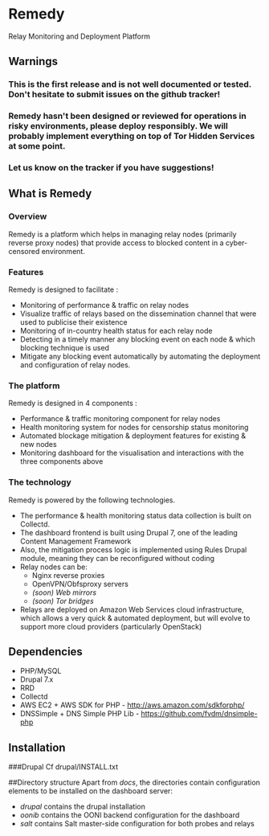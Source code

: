 Remedy
======

Relay Monitoring and Deployment Platform

Warnings
--------

### This is the first release and is not well documented or tested. Don't hesitate to submit issues on the github tracker!
### Remedy hasn't been designed or reviewed for operations in risky environments, please deploy responsibly. We will probably implement everything on top of Tor Hidden Services at some point. 
### Let us know on the tracker if you have suggestions!  

What is Remedy
--------------

### Overview

Remedy is a platform which helps in managing relay nodes (primarily reverse proxy nodes) that provide access to blocked content in a cyber-censored environment.

### Features

Remedy is designed to facilitate : 
* Monitoring of performance & traffic on relay nodes
* Visualize traffic of relays based on the dissemination channel that were used to publicise their existence
* Monitoring of in-country health status for each relay node
* Detecting in a timely manner any blocking event on each node & which blocking technique is used
* Mitigate any blocking event automatically by automating the deployment and configuration of relay nodes.

### The platform 

Remedy is designed in 4 components :
* Performance & traffic monitoring component for relay nodes
* Health monitoring system for nodes for censorship status monitoring
* Automated blockage mitigation & deployment features for existing & new nodes
* Monitoring dashboard for the visualisation and interactions with the three components above

### The technology

Remedy is powered by the following technologies.
* The performance & health monitoring status data collection is built on Collectd.
* The dashboard frontend is built using Drupal 7, one of the leading Content Management Framework
* Also, the mitigation process logic is implemented using Rules Drupal module, meaning they can be reconfigured without coding
* Relay nodes can be:
  * Nginx reverse proxies
  * OpenVPN/Obfsproxy servers
  * _(soon) Web mirrors_
  * _(soon) Tor bridges_
* Relays are deployed on Amazon Web Services cloud infrastructure, which allows a very quick & automated deployment, but will evolve to support more cloud providers (particularly OpenStack)

Dependencies
------------

* PHP/MySQL
* Drupal 7.x
* RRD
* Collectd
* AWS EC2 + AWS SDK for PHP - http://aws.amazon.com/sdkforphp/
* DNSSimple  + DNS Simple PHP Lib - https://github.com/fvdm/dnsimple-php

Installation
------------

###Drupal
Cf drupal/INSTALL.txt

##Directory structure
Apart from _docs_, the directories contain configuration elements to be installed on the dashboard server:
* _drupal_ contains the drupal installation
* _oonib_ contains the OONI backend configuration for the dashboard
* _salt_ contains Salt master-side configuration for both probes and relays
